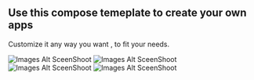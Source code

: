 ##   Use this compose temeplate to create your own apps

Customize it any way you want , to fit your needs. 


![Images Alt SceenShoot](/Images/Screenshot_20240322_043919_Misale.jpg)
![Images Alt SceenShoot](/Images/Screenshot_20240322_043925_Misale.jpg)
![Images Alt SceenShoot](/Images/Screenshot_20240322_043931_Misale.jpg)
![Images Alt SceenShoot](/Images/Screenshot_20240322_043936_Misale.jpg)


